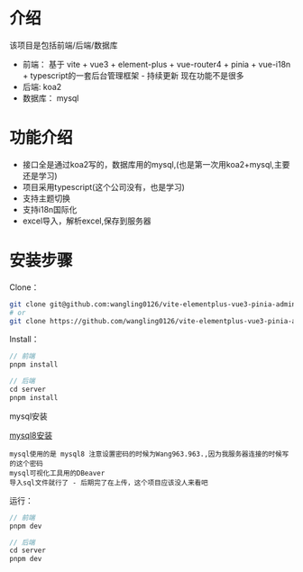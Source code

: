 # 介绍
该项目是包括前端/后端/数据库
- 前端： 基于 vite + vue3 + element-plus + vue-router4 + pinia + vue-i18n + typescript的一套后台管理框架 - 持续更新 现在功能不是很多
- 后端: koa2
- 数据库： mysql

# 功能介绍
- 接口全是通过koa2写的，数据库用的mysql,(也是第一次用koa2+mysql,主要还是学习)
- 项目采用typescript(这个公司没有，也是学习)
- 支持主题切换
- 支持i18n国际化
- excel导入，解析excel,保存到服务器


# 安装步骤
Clone：
```bash
git clone git@github.com:wangling0126/vite-elementplus-vue3-pinia-admin.git
# or
git clone https://github.com/wangling0126/vite-elementplus-vue3-pinia-admin.git
```

Install：
``` js
// 前端
pnpm install

// 后端
cd server
pnpm install
```
mysql安装 

[mysql8安装](https://blog.csdn.net/kuailexiaomeng/article/details/123484763)

```
mysql使用的是 mysql8 注意设置密码的时候为Wang963.963.,因为我服务器连接的时候写的这个密码
mysql可视化工具用的DBeaver
导入sql文件就行了 - 后期完了在上传，这个项目应该没人来看吧
```

运行：
``` js
// 前端
pnpm dev

// 后端
cd server
pnpm dev
```

